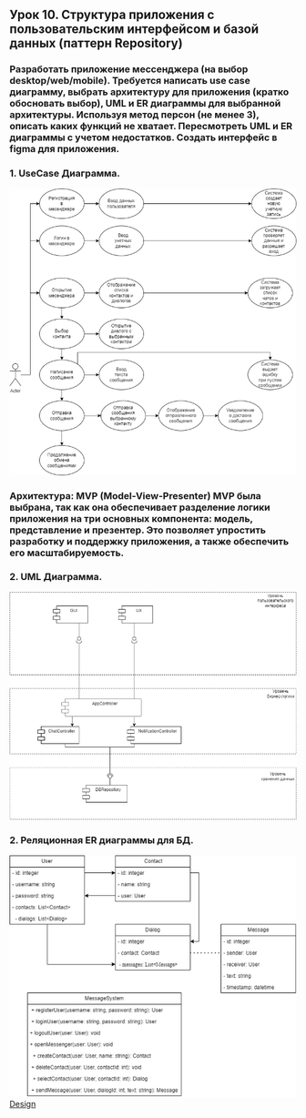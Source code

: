 ## Урок 10. Структура приложения с пользовательским интерфейсом и базой данных (паттерн Repository)
### Разработать приложение мессенджера (на выбор desktop/web/mobile). Требуется написать use case диаграмму, выбрать архитектуру для приложения (кратко обосновать выбор), UML и ER диаграммы для выбранной архитектуры. Используя метод персон (не менее 3), описать каких функций не хватает. Пересмотреть UML и ER диаграммы с учетом недостатков. Создать интерфейс в figma для приложения.
### 1. UseCase Диаграмма.
![](UseCase.png)
### Архитектура: MVP (Model-View-Presenter) MVP была выбрана, так как она обеспечивает разделение логики приложения на три основных компонента: модель, представление и презентер. Это позволяет упростить разработку и поддержку приложения, а также обеспечить его масштабируемость.
### 2. UML Диаграмма.
![](UML.png)
### 2. Реляционная ER диаграммы для БД.
![](ERD.png)
[Design](https://github.com/Painkillerap/Software_Architecture/tree/main/HW10/Desing)